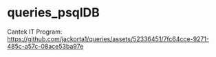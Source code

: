 # queries_psqlDB
Cantek IT Program:
https://github.com/jackorta1/queries/assets/52336451/7fc64cce-9271-485c-a57c-08ace53ba97e
